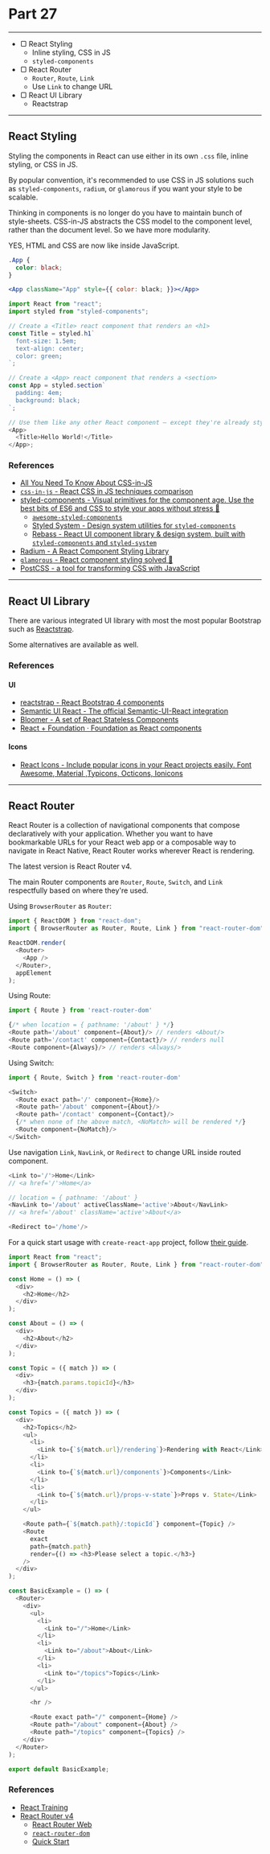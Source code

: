 # Part 27

---

* ▢ React Styling
  * Inline styling, CSS in JS
  * `styled-components`
* ▢ React Router
  * `Router`, `Route`, `Link`
  * Use `Link` to change URL
* ▢ React UI Library
  * Reactstrap

---

## React Styling

Styling the components in React can use either in its own `.css` file, inline styling, or CSS in JS.

By popular convention, it's recommended to use CSS in JS solutions such as `styled-components`, `radium`, or `glamorous` if you want your style to be scalable.

Thinking in components  is no longer do you have to maintain bunch of style-sheets. CSS-in-JS abstracts the CSS model to the component level, rather than the document level. So we have more modularity.

YES, HTML and CSS are now like inside JavaScript.

```css
.App {
  color: black;
}
```

```jsx
<App className="App" style={{ color: black; }}></App>
```

```js
import React from "react";
import styled from "styled-components";

// Create a <Title> react component that renders an <h1>
const Title = styled.h1`
  font-size: 1.5em;
  text-align: center;
  color: green;
`;

// Create a <App> react component that renders a <section>
const App = styled.section`
  padding: 4em;
  background: black;
`;

// Use them like any other React component – except they're already styled!
<App>
  <Title>Hello World!</Title>
</App>;
```

### References

* [All You Need To Know About CSS-in-JS](https://hackernoon.com/all-you-need-to-know-about-css-in-js-984a72d48ebc)
* [`css-in-js` - React CSS in JS techniques comparison](https://github.com/MicheleBertoli/css-in-js)
* [styled-components - Visual primitives for the component age. Use the best bits of ES6 and CSS to style your apps without stress 💅](https://www.styled-components.com)
  * [`awesome-styled-components`](https://github.com/styled-components/awesome-styled-components)
  * [Styled System - Design system utilities for `styled-components`](http://jxnblk.com/styled-system)
  * [Rebass - React UI component library & design system, built with `styled-components` and `styled-system`](http://jxnblk.com/rebass)
* [Radium - A React Component Styling Library](https://formidable.com/open-source/radium)
* [`glamorous` - React component styling solved 💄](https://glamorous.rocks)
* [PostCSS - a tool for transforming CSS with JavaScript](http://postcss.org)

---

## React UI Library

There are various integrated UI library with most the most popular Bootstrap such as [Reactstrap](https://reactstrap.github.io).

Some alternatives are available as well.

### References

#### UI

* [reactstrap - React Bootstrap 4 components](https://reactstrap.github.io)
* [Semantic UI React - The official Semantic-UI-React integration](https://react.semantic-ui.com)
* [Bloomer - A set of React Stateless Components](https://bloomer.js.org)
* [React + Foundation · Foundation as React components](https://react.foundation)

#### Icons

* [React Icons - Include popular icons in your React projects easily. Font Awesome, Material ,Typicons, Octicons, Ionicons](https://gorangajic.github.io/react-icons)

---

## React Router

React Router is a collection of navigational components that compose declaratively with your application. Whether you want to have bookmarkable URLs for your React web app or a composable way to navigate in React Native, React Router works wherever React is rendering.

The latest version is React Router v4.

The main Router components are `Router`, `Route`, `Switch`, and `Link` respectfully based on where they're used.

Using `BrowserRouter` as `Router`:

```js
import { ReactDOM } from "react-dom";
import { BrowserRouter as Router, Route, Link } from "react-router-dom";

ReactDOM.render(
  <Router>
    <App />
  </Router>,
  appElement
);
```

Using Route:

```js
import { Route } from 'react-router-dom'

{/* when location = { pathname: '/about' } */}
<Route path='/about' component={About}/> // renders <About/>
<Route path='/contact' component={Contact}/> // renders null
<Route component={Always}/> // renders <Always/>
```

Using Switch:

```js
import { Route, Switch } from 'react-router-dom'

<Switch>
  <Route exact path='/' component={Home}/>
  <Route path='/about' component={About}/>
  <Route path='/contact' component={Contact}/>
  {/* when none of the above match, <NoMatch> will be rendered */}
  <Route component={NoMatch}/>
</Switch>
```

Use navigation `Link`, `NavLink`, or `Redirect` to change URL inside routed component.

```js
<Link to='/'>Home</Link>
// <a href='/'>Home</a>

// location = { pathname: '/about' }
<NavLink to='/about' activeClassName='active'>About</NavLink>
// <a href='/about' className='active'>About</a>

<Redirect to='/home'/>
```

For a quick start usage with `create-react-app` project, follow [their guide](https://reacttraining.com/react-router/web/guides/quick-start).

```js
import React from "react";
import { BrowserRouter as Router, Route, Link } from "react-router-dom";

const Home = () => (
  <div>
    <h2>Home</h2>
  </div>
);

const About = () => (
  <div>
    <h2>About</h2>
  </div>
);

const Topic = ({ match }) => (
  <div>
    <h3>{match.params.topicId}</h3>
  </div>
);

const Topics = ({ match }) => (
  <div>
    <h2>Topics</h2>
    <ul>
      <li>
        <Link to={`${match.url}/rendering`}>Rendering with React</Link>
      </li>
      <li>
        <Link to={`${match.url}/components`}>Components</Link>
      </li>
      <li>
        <Link to={`${match.url}/props-v-state`}>Props v. State</Link>
      </li>
    </ul>

    <Route path={`${match.path}/:topicId`} component={Topic} />
    <Route
      exact
      path={match.path}
      render={() => <h3>Please select a topic.</h3>}
    />
  </div>
);

const BasicExample = () => (
  <Router>
    <div>
      <ul>
        <li>
          <Link to="/">Home</Link>
        </li>
        <li>
          <Link to="/about">About</Link>
        </li>
        <li>
          <Link to="/topics">Topics</Link>
        </li>
      </ul>

      <hr />

      <Route exact path="/" component={Home} />
      <Route path="/about" component={About} />
      <Route path="/topics" component={Topics} />
    </div>
  </Router>
);

export default BasicExample;
```

### References

* [React Training](https://reacttraining.com)
* [React Router v4](https://reacttraining.com/react-router)
  * [React Router Web](https://reacttraining.com/react-router/web)
  * [`react-router-dom`](https://npm.im/react-router-dom)
  * [Quick Start](https://reacttraining.com/react-router/web/guides/quick-start)
